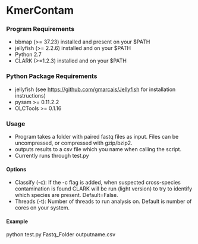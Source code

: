 # KmerContam

### Program Requirements
- bbmap (>= 37.23) installed and present on your $PATH
- jellyfish (>= 2.2.6) installed and on your $PATH
- Python 2.7
- CLARK (>=1.2.3) installed and on your $PATH

### Python Package Requirements
- jellyfish (see https://github.com/gmarcais/Jellyfish for installation instructions)
- pysam >= 0.11.2.2
- OLCTools >= 0.1.16

### Usage
- Program takes a folder with paired fastq files as input. Files can be uncompressed, or compressed with gzip/bzip2.
- outputs results to a csv file which you name when calling the script.
- Currently runs through test.py

#### Options
- Classify (-c): If the -c flag is added, when suspected cross-species contamination is found CLARK will be run (light version) to try to identify which species are present. Default=False.
- Threads (-t): Number of threads to run analysis on. Default is number of cores on your system.

#### Example
python test.py Fastq_Folder outputname.csv
